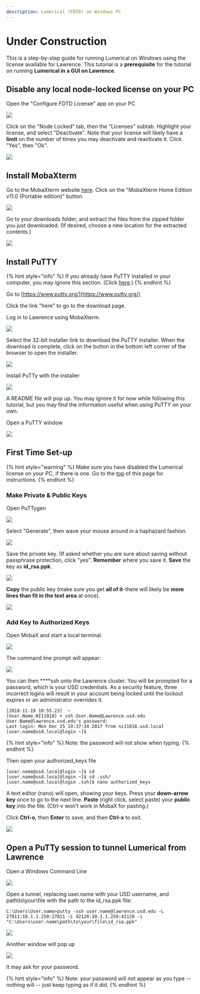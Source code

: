 ```yaml
---
description: Lumerical (FDTD) on Windows PC
---
```


# Under Construction

This is a step-by-step guide for running Lumerical on Windows using the license available for Lawrence. This tutorial is a **prerequisite** for the tutorial on running **Lumerical in a GUI on Lawrence**.

## Disable any local node-locked license on your PC

Open the "Configure FDTD License" app on your PC

![](../.gitbook/assets/screenshot-60.png)

Click on the "Node Locked" tab, then the "Licenses" subtab.  Highlight your license, and select "Deactivate". Note that your license will likely have a **limit** on the number of times you may deactivate and reactivate it.  Click "Yes", then "Ok".

![](../.gitbook/assets/deactivatesteps1-6.png)

## **Install MobaXterm**

Go to the MobaXterm website [here](https://mobaxterm.mobatek.net/download-home-edition.html). Click on the "MobaXterm Home Edition v11.0 \(Portable edition\)" button.

![](../.gitbook/assets/screenshot-101.png)

Go to your downloads folder, and extract the files from the zipped folder you just downloaded.  \(If desired, choose a new location for the extracted contents.\)

![](../.gitbook/assets/screenshot-103%20%281%29.png)

## Install PuTTY

{% hint style="info" %}
If you already have PuTTY installed in your computer, you may ignore this section. \(Click [here](https://usdrcg.gitbook.io/docs/~/edit/drafts/-LUGvCyCLVx1LFQp3u6h/software-and-apps/lumerical-fdtd-on-windows-pc#create-a-putty-session-to-tunnel-lumerical-from-lawrence).\)
{% endhint %}

Go to [https://www.putty.org/](https://www.putty.org/)

Click the link "here" to go to the download page. 

Log in to Lawrence using MobaXterm.

![](../.gitbook/assets/puttytodownloadlink.png)

Select the 32-bit installer link to download the PuTTY installer.  When the download is complete, click on the button in the bottom left corner of the browser to open the installer.

![](../.gitbook/assets/screenshot-73%20%282%29.png)

Install PuTTy with the installer

![](../.gitbook/assets/screenshot-79.png)

A README file will pop up.  You may ignore it for now while following this tutorial, but you may find the information useful when using PuTTY on your own.

Open a PuTTY window

![](../.gitbook/assets/screenshot-85.png)



## First Time Set-up

{% hint style="warning" %}
Make sure you have disabled the Lumerical license on your PC, if there is one.  Go to the [top](https://usdrcg.gitbook.io/docs/~/edit/drafts/-LUGvCyCLVx1LFQp3u6h/software-and-apps/lumerical-fdtd-on-windows-pc#disable-any-local-node-locked-license-on-your-pc) of this page for instructions.
{% endhint %}

### Make Private & Public Keys

Open PuTTygen

![](../.gitbook/assets/screenshot-125.png)

Select "Generate", then wave your mouse around in a haphazard fashion.

![](../.gitbook/assets/screenshot-126%20%284%29.png)

Save the private key.  \(If asked whether you are sure about saving without passphrase protection, click "yes".  **Remember** where you save it.  **Save** the key as **id\_rsa.ppk**.

![](../.gitbook/assets/screenshot-123.png)

**Copy** the public key \(make sure you get **all of it**-there will likely be **more lines than fit in the text area** at once\).

![](../.gitbook/assets/screenshot-131.png)

### Add Key to Authorized Keys

Open MobaX and start a local terminal.

![](../.gitbook/assets/mobax-startterminal%20%281%29.png)

The command line prompt will appear:

![](../.gitbook/assets/mobax-startterminallogin.png)

You can then ****ssh onto the Lawrence cluster. You will be prompted for a password, which is your USD credentials. As a security feature, three incorrect logins will result in your account being locked until the lockout expires or an administrator overrides it.

```text
[2018-11-19 10:55.23]  ~
[User.Name.NI11018] ➤ ssh User.Name@Lawrence.usd.edu
User.Name@lawrence.usd.edu's password:
Last login: Mon Dec 25 19:37:34 2017 from ni11018.usd.local
[user.name@usd.local@login ~]$
```

{% hint style="info" %}
Note: the password will not show when typing.
{% endhint %}

 Then open your authorized\_keys file

```text
[user.name@usd.local@login ~]$ cd
[user.name@usd.local@login ~]$ cd .ssh/
[user.name@usd.local@login .ssh]$ nano authorized_keys
```

A text editor \(nano\) will open, showing your keys. Press your **down-arrow key** once to go to the next line. **Paste** \(right click, select paste\) your **public key** into the file.  \(Ctrl-v won't work in MobaX for pasting.\)

Click **Ctrl-o**, then **Enter** to save, and then **Ctrl-x** to exit.

![](../.gitbook/assets/screenshot-136.png)

## Open a PuTTy session to tunnel Lumerical from Lawrence

Open a Windows Command Line

![](../.gitbook/assets/screenshot-91.png)

Open a tunnel, replacing user.name with your USD username, and path\to\your\file with the path to the id\_rsa.ppk file:

```text
C:\Users\User.name>putty -ssh user.name@lawrence.usd.edu -L 27011:10.1.1.250:27011 -L 42128:10.1.1.250:42128 -i "C:\Users\user.name\path\to\your\file\id_rsa.ppk"
```

![](../.gitbook/assets/screenshot-92.png)

Another window will pop up

![](../.gitbook/assets/screenshot-137.png)

It may ask for your password.

{% hint style="info" %}
Note: your password will not appear as you type -- nothing will -- just keep typing as if it did.
{% endhint %}



